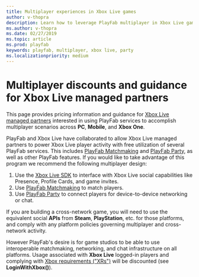 ```yaml
---
title: Multiplayer experiences in Xbox Live games
author: v-thopra
description: Learn how to leverage PlayFab multiplayer in Xbox Live games.
ms.author: v-thopra
ms.date: 02/27/2019
ms.topic: article
ms.prod: playfab
keywords: playfab, multiplayer, xbox live, party
ms.localizationpriority: medium
---
```


# Multiplayer discounts and guidance for Xbox Live managed partners

This page provides pricing information and guidance for [Xbox Live managed partners](https://docs.microsoft.com/en-us/windows/uwp/xbox-live/get-started-with-partner/get-started-with-xbox-live-partner) interested in using PlayFab services to accomplish multiplayer scenarios across **PC**, **Mobile**, and **Xbox One**.

PlayFab and Xbox Live have collaborated to allow Xbox Live managed partners to power Xbox Live player activity with free utilization of several PlayFab services. This includes [PlayFab Matchmaking](../../features/multiplayer/matchmaking/index.md) and [PlayFab Party](../../features/multiplayer/networking/index.md), as well as other PlayFab features. If you would like to take advantage of this program we recommend the following multiplayer design:

1. Use the [Xbox Live SDK](https://docs.microsoft.com/gaming/xbox-live/developer-program-overview) to interface with Xbox Live social capabilities like Presence, Profile Cards, and game invites.
2. Use [PlayFab Matchmaking](../../features/multiplayer/matchmaking/index.md) to match players.
3. Use [PlayFab Party](../../features/multiplayer/networking/index.md) to connect players for device-to-device networking or chat.

If you are building a cross-network game, you will need to use the equivalent social **APIs** from **Steam**, **PlayStation**, etc. for those platforms, and comply with any platform policies governing multiplayer and cross-network activity.

However PlayFab's desire is for game studios to be able to use interoperable matchmaking, networking, and chat infrastructure on all platforms. Usage associated with **Xbox Live** logged-in players and complying with [Xbox requirements ("XRs")](https://developer.microsoft.com/en-us/games/xbox/partner/live-requirements) will be discounted (see **LoginWithXbox()**).
